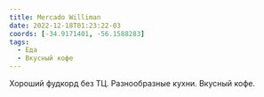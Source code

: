 ```yaml
---
title: Mercado Williman
date: 2022-12-18T01:23:22-03
coords: [-34.9171401, -56.1588283]
tags:
  - Еда
  - Вкусный кофе
---
```


Хороший фудкорд без ТЦ. Разнообразные кухни. Вкусный кофе.

